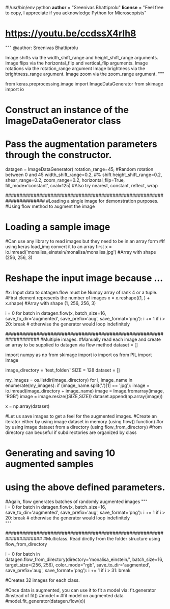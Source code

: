 #!/usr/bin/env python
__author__ = "Sreenivas Bhattiprolu"
__license__ = "Feel free to copy, I appreciate if you acknowledge Python for Microscopists"


# https://youtu.be/ccdssX4rIh8
"""
@author: Sreenivas Bhattiprolu

Image shifts via the width_shift_range and height_shift_range arguments.
Image flips via the horizontal_flip and vertical_flip arguments.
Image rotations via the rotation_range argument
Image brightness via the brightness_range argument.
Image zoom via the zoom_range argument.
"""

from keras.preprocessing.image import ImageDataGenerator
from skimage import io

# Construct an instance of the ImageDataGenerator class
# Pass the augmentation parameters through the constructor. 

datagen = ImageDataGenerator(
        rotation_range=45,     #Random rotation between 0 and 45
        width_shift_range=0.2,   #% shift
        height_shift_range=0.2,
        shear_range=0.2,
        zoom_range=0.2,
        horizontal_flip=True,
        fill_mode='constant', cval=125)    #Also try nearest, constant, reflect, wrap


######################################################################
#Loading a single image for demonstration purposes.
#Using flow method to augment the image

# Loading a sample image  
#Can use any library to read images but they need to be in an array form
#If using keras load_img convert it to an array first
x = io.imread('monalisa_einstein/monalisa/monalisa.jpg')  #Array with shape (256, 256, 3)

# Reshape the input image because ...
#x: Input data to datagen.flow must be Numpy array of rank 4 or a tuple.
#First element represents the number of images
x = x.reshape((1, ) + x.shape)  #Array with shape (1, 256, 256, 3)

i = 0
for batch in datagen.flow(x, batch_size=16,  
                          save_to_dir='augmented', 
                          save_prefix='aug', 
                          save_format='png'):
    i += 1
    if i > 20:
        break  # otherwise the generator would loop indefinitely  


####################################################################
#Multiple images.
#Manually read each image and create an array to be supplied to datagen via flow method
dataset = []

import numpy as np
from skimage import io
import os
from PIL import Image

image_directory = 'test_folder/'
SIZE = 128
dataset = []

my_images = os.listdir(image_directory)
for i, image_name in enumerate(my_images):
    if (image_name.split('.')[1] == 'jpg'):
        image = io.imread(image_directory + image_name)
        image = Image.fromarray(image, 'RGB')
        image = image.resize((SIZE,SIZE))
        dataset.append(np.array(image))

x = np.array(dataset)

#Let us save images to get a feel for the augmented images.
#Create an iterator either by using image dataset in memory (using flow() function)
#or by using image dataset from a directory (using flow_from_directory)
#from directory can beuseful if subdirectories are organized by class
   
# Generating and saving 10 augmented samples  
# using the above defined parameters.  
#Again, flow generates batches of randomly augmented images
"""   
i = 0
for batch in datagen.flow(x, batch_size=16,  
                          save_to_dir='augmented', 
                          save_prefix='aug', 
                          save_format='png'):
    i += 1
    if i > 20:
        break  # otherwise the generator would loop indefinitely  
"""


#####################################################################
#Multiclass. Read dirctly from the folder structure using flow_from_directory

i = 0
for batch in datagen.flow_from_directory(directory='monalisa_einstein/', 
                                         batch_size=16,  
                                         target_size=(256, 256),
                                         color_mode="rgb",
                                         save_to_dir='augmented', 
                                         save_prefix='aug', 
                                         save_format='png'):
    i += 1
    if i > 31:
        break 

#Creates 32 images for each class. 
        
#Once data is augmented, you can use it to fit a model via: fit.generator
#instead of fit()
#model = 
#fit model on augmented data
#model.fit_generator(datagen.flow(x))
